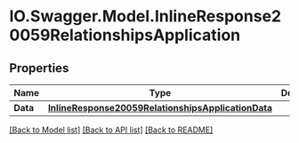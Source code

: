 # IO.Swagger.Model.InlineResponse20059RelationshipsApplication
## Properties

Name | Type | Description | Notes
------------ | ------------- | ------------- | -------------
**Data** | [**InlineResponse20059RelationshipsApplicationData**](InlineResponse20059RelationshipsApplicationData.md) |  | [optional] 

[[Back to Model list]](../README.md#documentation-for-models) [[Back to API list]](../README.md#documentation-for-api-endpoints) [[Back to README]](../README.md)

